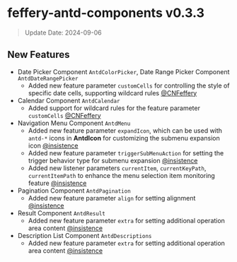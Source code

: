 # feffery-antd-components v0.3.3

> Update Date: 2024-09-06

## New Features

- Date Picker Component `AntdColorPicker`, Date Range Picker Component `AntdDateRangePicker`
  - Added new feature parameter `customCells` for controlling the style of specific date cells, supporting wildcard rules [@CNFeffery](https://github.com/CNFeffery)
- Calendar Component `AntdCalendar`
  - Added support for wildcard rules for the feature parameter `customCells` [@CNFeffery](https://github.com/CNFeffery)
- Navigation Menu Component `AntdMenu`
  - Added new feature parameter `expandIcon`, which can be used with `antd-*` icons in **AntdIcon** for customizing the submenu expansion icon [@insistence](https://github.com/insistence)
  - Added new feature parameter `triggerSubMenuAction` for setting the trigger behavior type for submenu expansion [@insistence](https://github.com/insistence)
  - Added new listener parameters `currentItem`, `currentKeyPath`, `currentItemPath` to enhance the menu selection item monitoring feature [@insistence](https://github.com/insistence)
- Pagination Component `AntdPagination`
  - Added new feature parameter `align` for setting alignment [@insistence](https://github.com/insistence)
- Result Component `AntdResult`
  - Added new feature parameter `extra` for setting additional operation area content [@insistence](https://github.com/insistence)
- Description List Component `AntdDescriptions`
  - Added new feature parameter `extra` for setting additional operation area content [@insistence](https://github.com/insistence)
